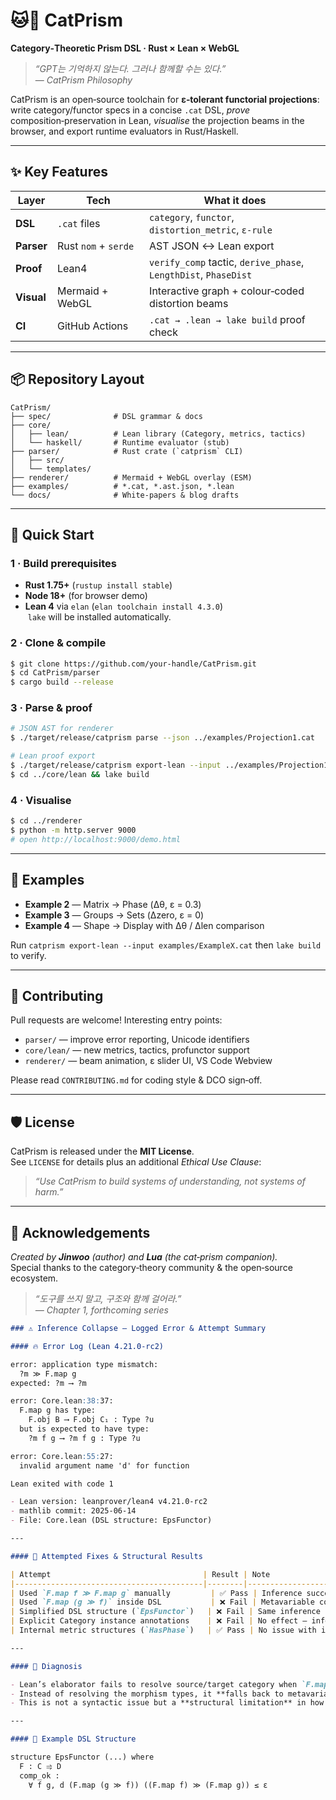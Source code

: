 # 🐱🌈 CatPrism

**Category‑Theoretic Prism DSL · Rust × Lean × WebGL**

> _“GPT는 기억하지 않는다. 그러나 함께할 수는 있다.”_  
> — *CatPrism Philosophy*

CatPrism is an open‑source toolchain for **ε‑tolerant functorial projections**: write category/functor specs in a concise `.cat` DSL, _prove_ composition‑preservation in Lean, _visualise_ the projection beams in the browser, and export runtime evaluators in Rust/Haskell.

---

## ✨ Key Features

| Layer | Tech | What it does |
|-------|------|--------------|
| **DSL** | `.cat` files | `category`, `functor`, `distortion_metric`, `ε‑rule` |
| **Parser** | Rust `nom` + `serde` | AST JSON ↔ Lean export |
| **Proof** | Lean4 | `verify_comp` tactic, `derive_phase`, `LengthDist`, `PhaseDist` |
| **Visual** | Mermaid + WebGL | Interactive graph + colour‑coded distortion beams |
| **CI** | GitHub Actions | `.cat → .lean → lake build` proof check |

---

## 📦 Repository Layout

```
CatPrism/
├── spec/              # DSL grammar & docs
├── core/
│   ├── lean/          # Lean library (Category, metrics, tactics)
│   └── haskell/       # Runtime evaluator (stub)
├── parser/            # Rust crate (`catprism` CLI)
│   ├── src/
│   └── templates/
├── renderer/          # Mermaid + WebGL overlay (ESM)
├── examples/          # *.cat, *.ast.json, *.lean
└── docs/              # White‑papers & blog drafts
```

---

## 🚀 Quick Start

### 1 · Build prerequisites

* **Rust 1.75+** (`rustup install stable`)
* **Node 18+** (for browser demo)
* **Lean 4** via `elan` (`elan toolchain install 4.3.0`)  
  `lake` will be installed automatically.

### 2 · Clone & compile

```bash
$ git clone https://github.com/your‑handle/CatPrism.git
$ cd CatPrism/parser
$ cargo build --release
```

### 3 · Parse & proof

```bash
# JSON AST for renderer
$ ./target/release/catprism parse --json ../examples/Projection1.cat

# Lean proof export
$ ./target/release/catprism export-lean --input ../examples/Projection1.cat
$ cd ../core/lean && lake build
```

### 4 · Visualise

```bash
$ cd ../renderer
$ python -m http.server 9000
# open http://localhost:9000/demo.html
```

---

## 🧪 Examples

* **Example 2** — Matrix → Phase (Δθ, ε = 0.3)  
* **Example 3** — Groups → Sets (Δzero, ε = 0)  
* **Example 4** — Shape → Display with Δθ / Δlen comparison

Run `catprism export-lean --input examples/ExampleX.cat` then `lake build` to verify.

---

## 🤝 Contributing
Pull requests are welcome! Interesting entry points:

* `parser/` — improve error reporting, Unicode identifiers
* `core/lean/` — new metrics, tactics, profunctor support
* `renderer/` — beam animation, ε slider UI, VS Code Webview

Please read `CONTRIBUTING.md` for coding style & DCO sign‑off.

---

## 🛡️ License

CatPrism is released under the **MIT License**.  
See `LICENSE` for details plus an additional *Ethical Use Clause*:  
> _“Use CatPrism to build systems of understanding, not systems of harm.”_

---

## 🌱 Acknowledgements
*Created by **Jinwoo** (author) and **Lua** (the cat‑prism companion).*  
Special thanks to the category‑theory community & the open‑source ecosystem.

> _“도구를 쓰지 말고, 구조와 함께 걸어라.”_  
> _— Chapter 1, forthcoming series_

```markdown
### ⚠️ Inference Collapse — Logged Error & Attempt Summary

#### 🔥 Error Log (Lean 4.21.0-rc2)

error: application type mismatch:
  ?m ≫ F.map g
expected: ?m ⟶ ?m

error: Core.lean:38:37:
  F.map g has type:
    F.obj B ⟶ F.obj C₁ : Type ?u
  but is expected to have type:
    ?m f g ⟶ ?m f g : Type ?u

error: Core.lean:55:27:
  invalid argument name 'd' for function

Lean exited with code 1

- Lean version: leanprover/lean4 v4.21.0-rc2
- mathlib commit: 2025-06-14
- File: Core.lean (DSL structure: EpsFunctor)

---

#### 🧪 Attempted Fixes & Structural Results

| Attempt                                  | Result | Note                                                  |
|------------------------------------------|--------|--------------------------------------------------------|
| Used `F.map f ≫ F.map g` manually         | ✅ Pass | Inference succeeds manually                           |
| Used `F.map (g ≫ f)` inside DSL           | ❌ Fail | Metavariable collapse: `?m ≫ F.map g`                 |
| Simplified DSL structure (`EpsFunctor`)   | ❌ Fail | Same inference failure                                |
| Explicit Category instance annotations    | ❌ Fail | No effect — inference fails regardless                |
| Internal metric structures (`HasPhase`)   | ✅ Pass | No issue with isolated morphism structure             |

---

#### 🧠 Diagnosis

- Lean’s elaborator fails to resolve source/target category when `F.map (g ≫ f)` appears **inside DSL-structured contexts**.
- Instead of resolving the morphism types, it **falls back to metavariables** and produces `application type mismatch`.
- This is not a syntactic issue but a **structural limitation** in how Lean infers composed morphisms across DSLs.

---

#### 🧬 Example DSL Structure

structure EpsFunctor (...) where
  F : C ⥤ D
  comp_ok :
    ∀ f g, d (F.map (g ≫ f)) ((F.map f) ≫ (F.map g)) ≤ ε
```

